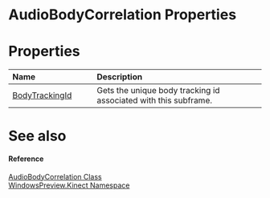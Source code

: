 AudioBodyCorrelation Properties  
===============================  

<span id="publicpropertiesSection"></span>

Properties  
==========  

<table>
<colgroup>
<col width="30%" />
<col width="60%" />
</colgroup>
<thead>
<tr class="header">
<th align="left">Name</th>
<th align="left">Description</th>
</tr>
</thead>
<tbody>
<tr class="odd">
<td align="left"><a href="Properties/BodyTrackingId_Property.md">BodyTrackingId</a></td>
<td align="left">Gets the unique body tracking id associated with this subframe.</td>
</tr>
</tbody>
</table>

<span id="ID4EI"></span>

See also  
========  

<span id="ID4EK"></span>
#### Reference  

[AudioBodyCorrelation Class](../AudioBodyCorrelation_Class.md)  
 [WindowsPreview.Kinect Namespace](../../Kinect.md)  



<!--Please do not edit the data in the comment block below.-->
<!--
TOCTitle : AudioBodyCorrelation Properties
RLTitle : AudioBodyCorrelation Properties
KeywordK : AudioBodyCorrelation class, properties
KeywordA : Properties.T:WindowsPreview.Kinect.AudioBodyCorrelation
AssetID : Properties.T:WindowsPreview.Kinect.AudioBodyCorrelation
Locale : en-us
CommunityContent : 1
TargetOS : Windows
TopicType : kbSyntax
DocSet : K4Wv2
ProjType : K4Wv2Proj
Technology : Kinect for Windows
Product : Kinect for Windows SDK v2
productversion : 20
-->
